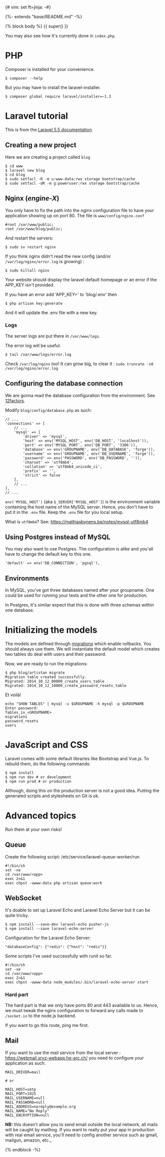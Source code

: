 {# vim: set ft=jinja: -#}

{%- extends "base/README.md" -%}

{% block body %} {{ super() }}

You may also see how it's currently done in `index.php`.

# PHP

Composer is installed for your convenience.

```
$ composer --help
```

But you may have to install the laravel-installer.

```
$ composer global require laravel/installer=~1.3
```

# Laravel tutorial

This is from the [Laravel 5.5 documentation](http://laravel.com/docs/5.5).

## Creating a new project

Here we are creating a project called `blog`

```
$ cd www
$ laravel new blog
$ cd blog
$ sudo setfacl -R -m u:www-data:rwx storage bootstrap/cache
$ sudo setfacl -dR -m g:poweruser:rwx storage bootstrap/cache
```

## Nginx (_engine-X_)

You only have to fix the path into the nginx configuration file to have your application showing up on port 80\. The file is `www/config/nginx.conf`

```
#root /var/www/public;
root /var/www/blog/public;
```

And restart the servers:

```
$ sudo sv restart nginx
```

If you think nginx didn't read the new config (and/or `/var/log/nginx/error.log` is growing) :

```
$ sudo killall nginx
```

Your website should display the laravel default homepage or an error if the APP_KEY isn't provided.

If you have an error add 'APP_KEY=' to 'blog/.env' then

```
$ php artisan key:generate
```

And it will update the .env file with a new key.

### Logs

The server logs are put there in `/var/www/logs`.

The error log will be useful.

```
$ tail /var/www/logs/error.log
```

Check `/var/log/nginx` too! It can grow big, to clear it : `sudo truncate -s0 /var/log/nginx/error.log`


## Configuring the database connection

We are gonna read the database configuration from the environment. See [12factors](http://12factor.net/config).

Modify `blog/config/database.php` as such:

```
// ...
'connections' => [
    // ...
    'mysql' => [
        'driver' => 'mysql',
        'host' => env('MYSQL_HOST', env('DB_HOST', 'localhost')),
        'port' => env('MYSQL_PORT', env('DB_PORT', '3306')),
        'database' => env('GROUPNAME', env('DB_DATABASE', 'forge')),
        'username' => env('GROUPNAME', env('DB_USERNAME', 'forge')),
        'password' => env('PASSWORD', env('DB_PASSWORD', '')),
        'charset' => 'utf8mb4',
        'collation' => 'utf8mb4_unicode_ci',
        'prefix' => '',
        'strict' => false
    ],
    // ...
],
// ...
```

`env('MYSQL_HOST')` (aka `$_SERVER['MYSQL_HOST']`) is the environment variable containing the host name of the MySQL server. Hence, you don't have to put it in the `.env` file. Keep the `.env` file for you local setup.

What is `utf8mb4`? See: <https://mathiasbynens.be/notes/mysql-utf8mb4>

## Using Postgres instead of MySQL

You may also want to use Postgres. The configuration is alike and you'all have to change the default key to this one.

```
'default' => env('DB_CONNECTION', 'pgsql'),
```

## Environments

In MySQL, you've got three databases named after your groupname. One could be used for running your tests and the other one for production.

In Postgres, it's similar expect that this is done with three schemas within one database.

# Initializing the models

The models are defined through [migrations](http://laravel.com/docs/5.5/migrations) which enable rollbacks. You should always use them. We will instantiate the default model which creates two tables do deal with users and their password.

Now, we are ready to run the migrations:

```
$ php blog/artistan migrate
Migration table created successfully.
Migrated: 2014_10_12_00000_create_users_table
Migrated: 2014_10_12_10000_create_password_resets_table
```

Et voilà!

```
echo "SHOW TABLES" | mysql -u $GROUPNAME -h mysql -p $GROUPNAME
Enter password:
Tables_in_<GROUPNAME>
migrations
password_resets
users
```

# JavaScript and CSS

Laravel comes with some default libraries like Bootstrap and Vue.js. To rebuild them, do the following commands:

```
$ npm install
$ npm run dev # or development
$ npm run prod # or production
```

Although, doing this on the production server is not a good idea. Putting the generated scripts and stylesheets on Git is ok.

# Advanced topics

Run them at your own risks!

## Queue

Create the following script: /etc/service/laravel-queue-worker/run

```
#!/bin/sh
set -xe
cd /var/www/<app>
exec 2>&1
exec chpst -uwww-data php artisan queue:work
```

## WebSocket

It's doable to set up Laravel Echo and Laravel Echo Server but it can be quite tricky.

```
$ npm install --save-dev laravel-echo pusher-js
$ npm install --save laravel-echo-server
```

Configuration for the Laravel Echo Server:

```
"databaseConfig": {"redis": {"host": "redis"}}
```

Some scripts I've used successfully with runit so far.

```
#!/bin/sh
set -xe
cd /var/www/<app>
exec 2>&1
exec chpst -uwww-data node_modules/.bin/laravel-echo-server start
```

### Hard part

The hard part is that we only have ports 80 and 443 available to us. Hence, we must tweak the nginx configuration to forward any calls made to `/socket.io` to the node.js backend.

If you want to go this route, ping me first.

## Mail

If you want to use the mail service from the local server : <https://webmail.srvz-webapp.he-arc.ch/> you need to configure your application as such.

```
MAIL_DRIVER=mail

# or

MAIL_HOST=smtp
MAIL_PORT=1025
MAIL_USERNAME=null
MAIL_PASSWORD=null
MAIL_ADDRESS=noreply@example.org
MAIL_NAME="No Reply"
MAIL_ENCRYPTION=null
```

**NB:** this doesn't allow you to send email outside the local network, all mails will be caught by mailhog. If you want to really put your app in production with real email service, you'll need to config another service such as gmail, mailgun, amazon, etc._

{% endblock -%}
